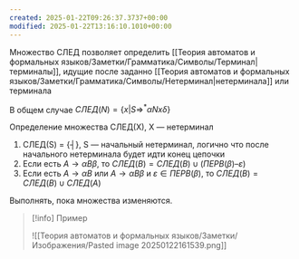 ```yaml
---
created: 2025-01-22T09:26:37.3737+00:00
modified: 2025-01-22T13:16:10.1010+00:00
---
```

Множество СЛЕД позволяет определить [[Теория автоматов и формальных языков/Заметки/Грамматика/Символы/Терминал|терминалы]], идущие после заданно [[Теория автоматов и формальных языков/Заметки/Грамматика/Символы/Нетерминал|нетерминала]] или терминала

В общем случае $СЛЕД(N) = \{x | S \Rightarrow ^ * \alpha Nx \delta\}$

Определение множества СЛЕД(Х), Х — нетерминал
1. СЛЕД(S) = {┤}, S — начальный нетерминал, логично что после начального нетерминала будет идти конец цепочки
2. Если есть $А \rightarrow \alpha В \beta$, то $СЛЕД(B) = СЛЕД(B) \cup (ПЕРВ(\beta) – {\varepsilon})$
3. Если есть $А \rightarrow \alpha В$ или $A \rightarrow \alpha B \beta$ и $\varepsilon \in ПЕРВ(\beta)$, то $СЛЕД(B) = СЛЕД(B) \cup СЛЕД(A)$

Выполнять, пока множества изменяются.

> [!info] Пример
> 
> ![[Теория автоматов и формальных языков/Заметки/Изображения/Pasted image 20250122161539.png]]